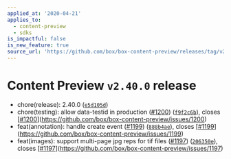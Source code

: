 ```yaml
---
applied_at: '2020-04-21'
applies_to:
  - content-preview
  - sdks
is_impactful: false
is_new_feature: true
source_url: 'https://github.com/box/box-content-preview/releases/tag/v2.40.0'
---
```


# Content Preview `v2.40.0` release


* chore(release): 2.40.0 ([`e5d105d`](https://github.com/box/box-content-preview/commit[`e5d105d`](https://github.com/box/box-content-preview/commit/e5d105d)))
* chore(testing): allow data-testid in production ([#1200](https://github.com/box/box-content-preview/pull/1200)) ([`f9f2c6b`](https://github.com/box/box-content-preview/commit[`f9f2c6b`](https://github.com/box/box-content-preview/commit/f9f2c6b))), closes [[#1200](https://github.com/box/box-content-preview/pull/1200)](https://github.com/box/box-content-preview/issues/1200)
* feat(annotation): handle create event ([#1199](https://github.com/box/box-content-preview/pull/1199)) ([`888b4ae`](https://github.com/box/box-content-preview/commit[`888b4ae`](https://github.com/box/box-content-preview/commit/888b4ae))), closes [[#1199](https://github.com/box/box-content-preview/pull/1199)](https://github.com/box/box-content-preview/issues/1199)
* feat(images): support multi-page jpg reps for tif files ([#1197](https://github.com/box/box-content-preview/pull/1197)) ([`206350e`](https://github.com/box/box-content-preview/commit[`206350e`](https://github.com/box/box-content-preview/commit/206350e))), closes [[#1197](https://github.com/box/box-content-preview/pull/1197)](https://github.com/box/box-content-preview/issues/1197)



